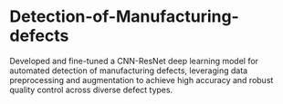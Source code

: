 # Detection-of-Manufacturing-defects
Developed and fine-tuned a CNN-ResNet deep learning model for automated detection of manufacturing defects, leveraging data preprocessing and augmentation to achieve high accuracy and robust quality control across diverse defect types.
